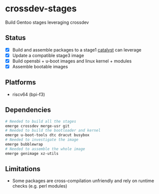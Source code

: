 # crossdev-stages
Build Gentoo stages leveraging crossdev

## Status

- [x] Build and assemble packages to a stage1 [catalyst](https://wiki.gentoo.org/wiki/Catalyst) can leverage
- [x] Update a compatible stage3 image
- [x] Build opensbi + u-boot images and linux kernel + modules
- [x] Assemble bootable images

## Platforms
- riscv64 (bpi-f3)


## Dependencies
``` sh
# Needed to build all the stages
emerge crossdev merge-usr git
# Needed to build the bootloader and kernel
emerge u-boot-tools dtc dracut busybox
# Needed to investigate the image
emerge bubblewrap
# Needed to assemble the whole image
emerge genimage xz-utils
```

## Limitations

- Some packages are cross-compilation unfriendly and rely on runtime checks (e.g. perl modules)
